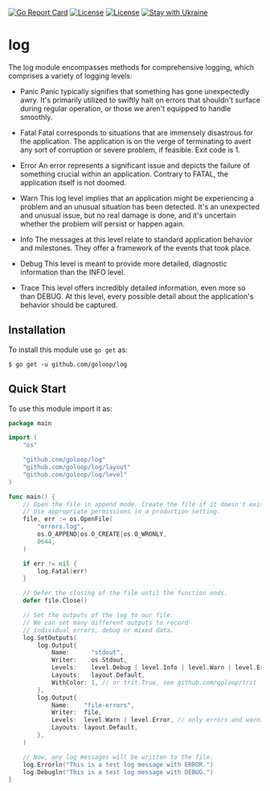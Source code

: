 [![Go Report Card](https://goreportcard.com/badge/github.com/goloop/log)](https://goreportcard.com/report/github.com/goloop/log) [![License](https://img.shields.io/badge/license-MIT-brightgreen)](https://github.com/goloop/log/blob/master/LICENSE) [![License](https://img.shields.io/badge/godoc-YES-green)](https://godoc.org/github.com/goloop/log) [![Stay with Ukraine](https://img.shields.io/static/v1?label=Stay%20with&message=Ukraine%20♥&color=ffD700&labelColor=0057B8&style=flat)](https://u24.gov.ua/)


# log

The log module encompasses methods for comprehensive logging, which comprises a variety of logging levels:

- Panic
  Panic typically signifies that something has gone unexpectedly awry. It's primarily utilized to swiftly halt on errors that shouldn't surface during regular operation, or those we aren't equipped to handle smoothly.

- Fatal
  Fatal corresponds to situations that are immensely disastrous for the application. The application is on the verge of terminating to avert any sort of corruption or severe problem, if feasible. Exit code is 1.

- Error
  An error represents a significant issue and depicts the failure of something crucial within an application. Contrary to FATAL, the application itself is not doomed.

- Warn
  This log level implies that an application might be experiencing a problem and an unusual situation has been detected. It's an unexpected and unusual issue, but no real damage is done, and it's uncertain whether the problem will persist or happen again.

- Info
  The messages at this level relate to standard application behavior and milestones. They offer a framework of the events that took place.

- Debug
  This level is meant to provide more detailed, diagnostic information than the INFO level.

- Trace
  This level offers incredibly detailed information, even more so than DEBUG. At this level, every possible detail about the application's behavior should be captured.

## Installation

To install this module use `go get` as:

```
$ go get -u github.com/goloop/log
```

## Quick Start

To use this module import it as:

```go
package main

import (
	"os"

	"github.com/goloop/log"
	"github.com/goloop/log/layout"
	"github.com/goloop/log/level"
)

func main() {
	// Open the file in append mode. Create the file if it doesn't exist.
	// Use appropriate permissions in a production setting.
	file, err := os.OpenFile(
		"errors.log",
		os.O_APPEND|os.O_CREATE|os.O_WRONLY,
		0644,
	)

	if err != nil {
		log.Fatal(err)
	}

	// Defer the closing of the file until the function ends.
	defer file.Close()

	// Set the outputs of the log to our file.
	// We can set many different outputs to record
	// individual errors, debug or mixed data.
	log.SetOutputs(
		log.Output{
			Name:      "stdout",
			Writer:    os.Stdout,
			Levels:    level.Debug | level.Info | level.Warn | level.Error,
			Layouts:   layout.Default,
			WithColor: 1, // or trit.True, see github.com/goloop/trit
		},
		log.Output{
			Name:    "file-errors",
			Writer:  file,
			Levels:  level.Warn | level.Error, // only errors and warnings
			Layouts: layout.Default,
		},
	)

	// Now, any log messages will be written to the file.
	log.Errorln("This is a test log message with ERROR.")
	log.Debugln("This is a test log message with DEBUG.")
}
```

